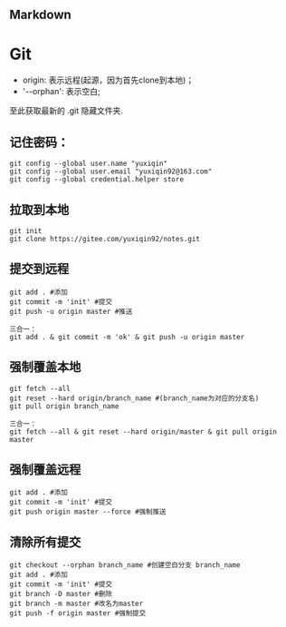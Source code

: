 ## Markdown

# Git

- origin: 表示远程(起源，因为首先clone到本地)；
- '--orphan': 表示空白;

至此获取最新的 .git 隐藏文件夹.

## 记住密码：
```
git config --global user.name "yuxiqin"
git config --global user.email "yuxiqin92@163.com"
git config --global credential.helper store
```

## 拉取到本地
```
git init
git clone https://gitee.com/yuxiqin92/notes.git
```

## 提交到远程
```
git add . #添加
git commit -m 'init' #提交
git push -u origin master #推送

三合一：
git add . & git commit -m 'ok' & git push -u origin master
```

## 强制覆盖本地
```
git fetch --all
git reset --hard origin/branch_name #(branch_name为对应的分支名)
git pull origin branch_name

三合一：
git fetch --all & git reset --hard origin/master & git pull origin master
```

## 强制覆盖远程
```
git add . #添加
git commit -m 'init' #提交
git push origin master --force #强制推送
```

## 清除所有提交
```
git checkout --orphan branch_name #创建空白分支 branch_name
git add . #添加
git commit -m 'init' #提交
git branch -D master #删除
git branch -m master #改名为master
git push -f origin master #强制提交
```